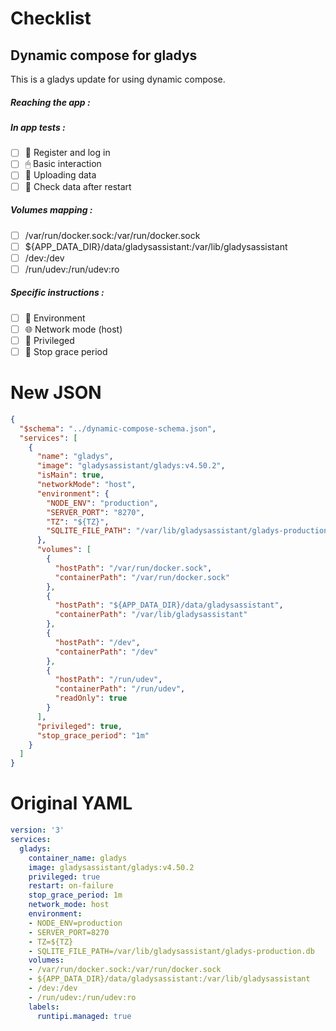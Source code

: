 # Checklist
## Dynamic compose for gladys
This is a gladys update for using dynamic compose.
##### Reaching the app :
##### In app tests :
- [ ] 📝 Register and log in
- [ ] 🖱 Basic interaction
- [ ] 🌆 Uploading data
- [ ] 🔄 Check data after restart
##### Volumes mapping :
- [ ] /var/run/docker.sock:/var/run/docker.sock
- [ ] ${APP_DATA_DIR}/data/gladysassistant:/var/lib/gladysassistant
- [ ] /dev:/dev
- [ ] /run/udev:/run/udev:ro
##### Specific instructions :
- [ ] 🌳 Environment
- [ ] 🌐 Network mode (host)
- [ ] 👑 Privileged
- [ ] 👼 Stop grace period

# New JSON
```json
{
  "$schema": "../dynamic-compose-schema.json",
  "services": [
    {
      "name": "gladys",
      "image": "gladysassistant/gladys:v4.50.2",
      "isMain": true,
      "networkMode": "host",
      "environment": {
        "NODE_ENV": "production",
        "SERVER_PORT": "8270",
        "TZ": "${TZ}",
        "SQLITE_FILE_PATH": "/var/lib/gladysassistant/gladys-production.db"
      },
      "volumes": [
        {
          "hostPath": "/var/run/docker.sock",
          "containerPath": "/var/run/docker.sock"
        },
        {
          "hostPath": "${APP_DATA_DIR}/data/gladysassistant",
          "containerPath": "/var/lib/gladysassistant"
        },
        {
          "hostPath": "/dev",
          "containerPath": "/dev"
        },
        {
          "hostPath": "/run/udev",
          "containerPath": "/run/udev",
          "readOnly": true
        }
      ],
      "privileged": true,
      "stop_grace_period": "1m"
    }
  ]
} 
```
# Original YAML
```yaml
version: '3'
services:
  gladys:
    container_name: gladys
    image: gladysassistant/gladys:v4.50.2
    privileged: true
    restart: on-failure
    stop_grace_period: 1m
    network_mode: host
    environment:
    - NODE_ENV=production
    - SERVER_PORT=8270
    - TZ=${TZ}
    - SQLITE_FILE_PATH=/var/lib/gladysassistant/gladys-production.db
    volumes:
    - /var/run/docker.sock:/var/run/docker.sock
    - ${APP_DATA_DIR}/data/gladysassistant:/var/lib/gladysassistant
    - /dev:/dev
    - /run/udev:/run/udev:ro
    labels:
      runtipi.managed: true
 
```
